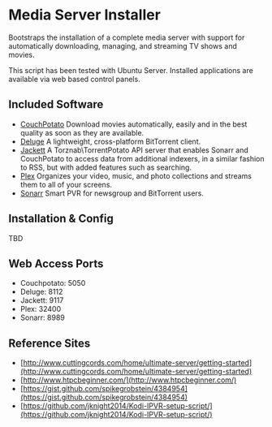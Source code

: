 # Media Server Installer

Bootstraps the installation of a complete media server with support for automatically downloading, managing, and streaming TV shows and movies.

This script has been tested with Ubuntu Server. Installed applications are available via web based control panels.

## Included Software

- [CouchPotato](https://couchpota.to/) Download movies automatically, easily and in the best quality as soon as they are available.
- [Deluge](http://deluge-torrent.org/) A lightweight, cross-platform BitTorrent client.
- [Jackett](https://github.com/zone117x/Jackett) A Torznab\TorrentPotato API server that enables Sonarr and CouchPotato to access data from additional indexers, in a similar fashion to RSS, but with added features such as searching.
- [Plex](https://plex.tv/) Organizes your video, music, and photo collections and streams them to all of your screens.
- [Sonarr](https://sonarr.tv/) Smart PVR for newsgroup and BitTorrent users.

## Installation & Config

TBD

## Web Access Ports

- Couchpotato: 5050
- Deluge: 8112
- Jackett: 9117
- Plex: 32400
- Sonarr: 8989

## Reference Sites

- [http://www.cuttingcords.com/home/ultimate-server/getting-started](http://www.cuttingcords.com/home/ultimate-server/getting-started)
- [http://www.htpcbeginner.com/](http://www.htpcbeginner.com/)
- [https://gist.github.com/spikegrobstein/4384954](https://gist.github.com/spikegrobstein/4384954)
- [https://github.com/jknight2014/Kodi-IPVR-setup-script/](https://github.com/jknight2014/Kodi-IPVR-setup-script/)
